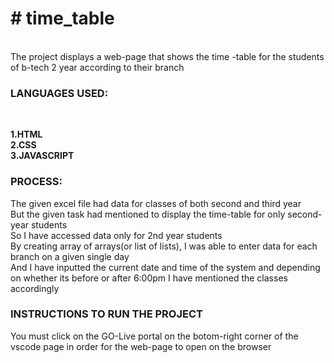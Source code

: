 <h1># time_table</h1><BR>
The project displays a web-page that shows the time -table for the students of b-tech 2 year according to their branch
<h3>LANGUAGES USED:</h3><BR>
<P>
  <strong>
  1.HTML<br>
  2.CSS<br>
  3.JAVASCRIPT
  </strong>
</P>
<h3>PROCESS:</h3>
<p>The given excel file had data for classes of both second and third year <br>
But the given task had mentioned to display the time-table for only second-year students <br>
So I have accessed data only for 2nd year students <br>
By creating array of arrays(or list of lists), I was able to enter data for each branch on a given single day<br>
And I have inputted the current date and time of the system and depending on whether its before or after 6:00pm I have mentioned the classes accordingly
</p>
<h3>INSTRUCTIONS TO RUN THE PROJECT</h3>
<p>You must click on the GO-Live portal on the botom-right corner of the vscode page in order for the web-page to open on the browser</p>



